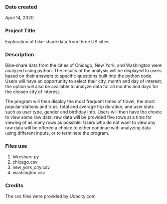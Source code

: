 ### Date created
April 14, 2020

### Project Title
Exploration of bike-share data from three US cities

### Description
Bike-share data from the cities of Chicago, New York, and Washington were analyzed using python. The results of the analysis will be displayed to users based on their answers to specific questions built into the python code. Users will have an opportunity to select their city, month and day of interest; the option will also be available to analyze data for all months and days for the chosen city of interest.

The program will then display the most frequent times of travel, the most popular stations and trips, total and average trip duration, and user stats such as user type, gender and birthday info. Users will then have the choice to view some raw data; raw data will be provided five rows at a time for viewing of as many rows as possible. Users who do not want to view any raw data will be offered a choice to either continue with analyzing data using different inputs, or to terminate the program.

### Files use
1. bikeshare.py
2. chicago.csv
3. new_york_city.csv
4. washington.csv

### Credits
The cvs files were provided by Udacity.com

